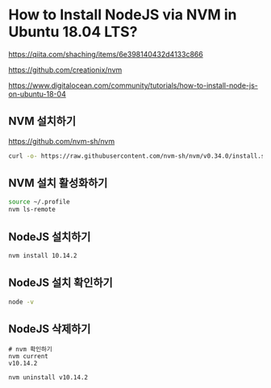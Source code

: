 # How to Install NodeJS via NVM in Ubuntu 18.04 LTS?

<https://qiita.com/shaching/items/6e398140432d4133c866>

<https://github.com/creationix/nvm>

<https://www.digitalocean.com/community/tutorials/how-to-install-node-js-on-ubuntu-18-04>

## NVM 설치하기

<https://github.com/nvm-sh/nvm>

```bash
curl -o- https://raw.githubusercontent.com/nvm-sh/nvm/v0.34.0/install.sh | bash
```

## NVM 설치 활성화하기

```bash
source ~/.profile
nvm ls-remote
```

## NodeJS 설치하기

```bash
nvm install 10.14.2
```

## NodeJS 설치 확인하기

```bash
node -v
```

## NodeJS 삭제하기

```
# nvm 확인하기
nvm current
v10.14.2

nvm uninstall v10.14.2
```
